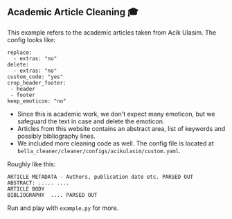 ## Academic Article Cleaning :mortar_board:

This example refers to the academic articles taken from Acik Ulasim. The config looks like:


```
replace:
  - extras: "no"
delete:
  - extras: "no"
custom_code: "yes"
crop_header_footer:
 - header
 - footer
keep_emoticon: "no"
```

* Since this is academic work, we don't expect many emoticon, but we safeguard the text in case and delete the emoticon.
* Articles from this website contains an abstract area, list of keywords and possibly bibliography lines.
* We included more cleaning code as well.
The config file is located at `bella_cleaner/cleaner/configs/acikulasim/custom.yaml`. 

Roughly like this:


```
ARTICLE METADATA - Authors, publication date etc. PARSED OUT
ABSTRACT: ..... ....
ARTICLE BODY
BIBLIOGRAPHY  .... PARSED OUT

```

Run and play with `example.py` for more.
